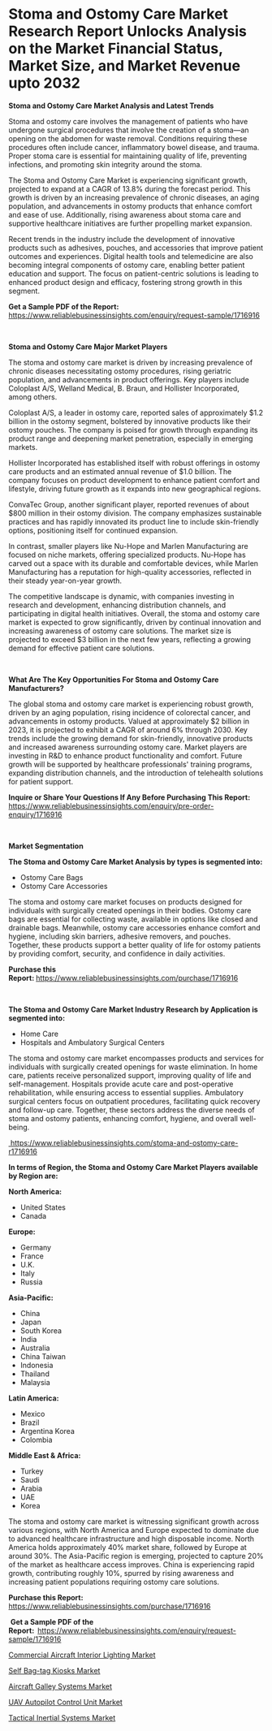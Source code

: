 <p><h1>Stoma and Ostomy Care Market Research Report Unlocks Analysis on the Market Financial Status, Market Size, and Market Revenue upto 2032</h1></p><p><strong>Stoma and Ostomy Care Market Analysis and Latest Trends</strong></p>
<p><p>Stoma and ostomy care involves the management of patients who have undergone surgical procedures that involve the creation of a stoma—an opening on the abdomen for waste removal. Conditions requiring these procedures often include cancer, inflammatory bowel disease, and trauma. Proper stoma care is essential for maintaining quality of life, preventing infections, and promoting skin integrity around the stoma.</p><p>The Stoma and Ostomy Care Market is experiencing significant growth, projected to expand at a CAGR of 13.8% during the forecast period. This growth is driven by an increasing prevalence of chronic diseases, an aging population, and advancements in ostomy products that enhance comfort and ease of use. Additionally, rising awareness about stoma care and supportive healthcare initiatives are further propelling market expansion.</p><p>Recent trends in the industry include the development of innovative products such as adhesives, pouches, and accessories that improve patient outcomes and experiences. Digital health tools and telemedicine are also becoming integral components of ostomy care, enabling better patient education and support. The focus on patient-centric solutions is leading to enhanced product design and efficacy, fostering strong growth in this segment.</p></p>
<p><strong>Get a Sample PDF of the Report:&nbsp;</strong> <a href="https://www.reliablebusinessinsights.com/enquiry/request-sample/1716916?utm_campaign=113&utm_medium=2&utm_source=Github&utm_content=ia&utm_term=25032025&utm_id=stoma-and-ostomy-care">https://www.reliablebusinessinsights.com/enquiry/request-sample/1716916</a></p>
<p>&nbsp;</p>
<p><strong>Stoma and Ostomy Care Major Market Players</strong></p>
<p><p>The stoma and ostomy care market is driven by increasing prevalence of chronic diseases necessitating ostomy procedures, rising geriatric population, and advancements in product offerings. Key players include Coloplast A/S, Welland Medical, B. Braun, and Hollister Incorporated, among others.</p><p>Coloplast A/S, a leader in ostomy care, reported sales of approximately $1.2 billion in the ostomy segment, bolstered by innovative products like their ostomy pouches. The company is poised for growth through expanding its product range and deepening market penetration, especially in emerging markets.</p><p>Hollister Incorporated has established itself with robust offerings in ostomy care products and an estimated annual revenue of $1.0 billion. The company focuses on product development to enhance patient comfort and lifestyle, driving future growth as it expands into new geographical regions.</p><p>ConvaTec Group, another significant player, reported revenues of about $800 million in their ostomy division. The company emphasizes sustainable practices and has rapidly innovated its product line to include skin-friendly options, positioning itself for continued expansion.</p><p>In contrast, smaller players like Nu-Hope and Marlen Manufacturing are focused on niche markets, offering specialized products. Nu-Hope has carved out a space with its durable and comfortable devices, while Marlen Manufacturing has a reputation for high-quality accessories, reflected in their steady year-on-year growth.</p><p>The competitive landscape is dynamic, with companies investing in research and development, enhancing distribution channels, and participating in digital health initiatives. Overall, the stoma and ostomy care market is expected to grow significantly, driven by continual innovation and increasing awareness of ostomy care solutions. The market size is projected to exceed $3 billion in the next few years, reflecting a growing demand for effective patient care solutions.</p></p>
<p>&nbsp;</p>
<p><strong>What Are The Key Opportunities For Stoma and Ostomy Care Manufacturers?</strong></p>
<p><p>The global stoma and ostomy care market is experiencing robust growth, driven by an aging population, rising incidence of colorectal cancer, and advancements in ostomy products. Valued at approximately $2 billion in 2023, it is projected to exhibit a CAGR of around 6% through 2030. Key trends include the growing demand for skin-friendly, innovative products and increased awareness surrounding ostomy care. Market players are investing in R&D to enhance product functionality and comfort. Future growth will be supported by healthcare professionals' training programs, expanding distribution channels, and the introduction of telehealth solutions for patient support.</p></p>
<p><strong>Inquire or Share Your Questions If Any Before Purchasing This Report:</strong> <a href="https://www.reliablebusinessinsights.com/enquiry/pre-order-enquiry/1716916?utm_campaign=113&utm_medium=2&utm_source=Github&utm_content=ia&utm_term=25032025&utm_id=stoma-and-ostomy-care">https://www.reliablebusinessinsights.com/enquiry/pre-order-enquiry/1716916</a></p>
<p>&nbsp;</p>
<p><strong>Market Segmentation</strong></p>
<p><strong>The Stoma and Ostomy Care Market Analysis by types is segmented into:</strong></p>
<p><ul><li>Ostomy Care Bags</li><li>Ostomy Care Accessories</li></ul></p>
<p><p>The stoma and ostomy care market focuses on products designed for individuals with surgically created openings in their bodies. Ostomy care bags are essential for collecting waste, available in options like closed and drainable bags. Meanwhile, ostomy care accessories enhance comfort and hygiene, including skin barriers, adhesive removers, and pouches. Together, these products support a better quality of life for ostomy patients by providing comfort, security, and confidence in daily activities.</p></p>
<p><strong>Purchase this Report:&nbsp;</strong><a href="https://www.reliablebusinessinsights.com/purchase/1716916?utm_campaign=113&utm_medium=2&utm_source=Github&utm_content=ia&utm_term=25032025&utm_id=stoma-and-ostomy-care">https://www.reliablebusinessinsights.com/purchase/1716916</a></p>
<p>&nbsp;</p>
<p><strong>The Stoma and Ostomy Care Market Industry Research by Application is segmented into:</strong></p>
<p><ul><li>Home Care</li><li>Hospitals and Ambulatory Surgical Centers</li></ul></p>
<p><p>The stoma and ostomy care market encompasses products and services for individuals with surgically created openings for waste elimination. In home care, patients receive personalized support, improving quality of life and self-management. Hospitals provide acute care and post-operative rehabilitation, while ensuring access to essential supplies. Ambulatory surgical centers focus on outpatient procedures, facilitating quick recovery and follow-up care. Together, these sectors address the diverse needs of stoma and ostomy patients, enhancing comfort, hygiene, and overall well-being.</p></p>
<p><a href="https://www.reliablebusinessinsights.com/stoma-and-ostomy-care-r1716916?utm_campaign=113&utm_medium=2&utm_source=Github&utm_content=ia&utm_term=25032025&utm_id=stoma-and-ostomy-care">&nbsp;https://www.reliablebusinessinsights.com/stoma-and-ostomy-care-r1716916</a></p>
<p><strong>In terms of Region, the Stoma and Ostomy Care Market Players available by Region are:</strong></p>
<p>
    <p> <strong> North America: </strong>
        <ul>
            <li>United States</li>
            <li>Canada</li>
        </ul>
        </p> 
    <p> <strong> Europe: </strong>
        <ul>
            <li>Germany</li>
            <li>France</li>
            <li>U.K.</li>
            <li>Italy</li>
            <li>Russia</li>
        </ul>
        </p> 
    <p> <strong> Asia-Pacific: </strong>
        <ul>
            <li>China</li>
            <li>Japan</li>
            <li>South Korea</li>
            <li>India</li>
            <li>Australia</li>
            <li>China Taiwan</li>
            <li>Indonesia</li>
            <li>Thailand</li>
            <li>Malaysia</li>
        </ul>
        </p> 
    <p> <strong> Latin America: </strong>
        <ul>
            <li>Mexico</li>
            <li>Brazil</li>
            <li>Argentina Korea</li>
            <li>Colombia</li>
        </ul>
        </p> 
    <p> <strong> Middle East & Africa: </strong>
        <ul>
            <li>Turkey</li>
            <li>Saudi</li>
            <li>Arabia</li>
            <li>UAE</li>
            <li>Korea</li>
        </ul>
    </p>
    </p>
<p><p>The stoma and ostomy care market is witnessing significant growth across various regions, with North America and Europe expected to dominate due to advanced healthcare infrastructure and high disposable income. North America holds approximately 40% market share, followed by Europe at around 30%. The Asia-Pacific region is emerging, projected to capture 20% of the market as healthcare access improves. China is experiencing rapid growth, contributing roughly 10%, spurred by rising awareness and increasing patient populations requiring ostomy care solutions.</p></p>
<p><strong>Purchase this Report: </strong><a href="https://www.reliablebusinessinsights.com/purchase/1716916?utm_campaign=113&utm_medium=2&utm_source=Github&utm_content=ia&utm_term=25032025&utm_id=stoma-and-ostomy-care">https://www.reliablebusinessinsights.com/purchase/1716916</a></p>
<p>&nbsp;<strong>Get a Sample PDF of the Report:&nbsp;&nbsp;</strong><a href="https://www.reliablebusinessinsights.com/enquiry/request-sample/1716916?utm_campaign=113&utm_medium=2&utm_source=Github&utm_content=ia&utm_term=25032025&utm_id=stoma-and-ostomy-care">https://www.reliablebusinessinsights.com/enquiry/request-sample/1716916</a></p>
<p><strong></strong></p>
<p><p><a href="https://github.com/luhleickov/Market-Research-Report-List-1/blob/main/commercial-aircraft-interior-lighting-market.md?utm_campaign=113&utm_medium=2&utm_source=Github&utm_content=ia&utm_term=25032025&utm_id=stoma-and-ostomy-care">Commercial Aircraft Interior Lighting Market</a></p><p><a href="https://github.com/elceryaneik/Market-Research-Report-List-1/blob/main/self-bag-tag-kiosks-market.md?utm_campaign=113&utm_medium=2&utm_source=Github&utm_content=ia&utm_term=25032025&utm_id=stoma-and-ostomy-care">Self Bag-tag Kiosks Market</a></p><p><a href="https://github.com/nwogudimouix/Market-Research-Report-List-1/blob/main/aircraft-galley-systems-market.md?utm_campaign=113&utm_medium=2&utm_source=Github&utm_content=ia&utm_term=25032025&utm_id=stoma-and-ostomy-care">Aircraft Galley Systems Market</a></p><p><a href="https://github.com/dusektwinec3/Market-Research-Report-List-1/blob/main/uav-autopilot-control-unit-market.md?utm_campaign=113&utm_medium=2&utm_source=Github&utm_content=ia&utm_term=25032025&utm_id=stoma-and-ostomy-care">UAV Autopilot Control Unit Market</a></p><p><a href="https://github.com/sukeldrage0g/Market-Research-Report-List-1/blob/main/tactical-inertial-systems-market.md?utm_campaign=113&utm_medium=2&utm_source=Github&utm_content=ia&utm_term=25032025&utm_id=stoma-and-ostomy-care">Tactical Inertial Systems Market</a></p></p>